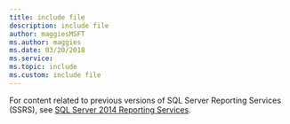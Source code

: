 ```yaml
---
title: include file
description: include file
author: maggiesMSFT
ms.author: maggies
ms.date: 03/20/2018
ms.service:
ms.topic: include
ms.custom: include file
---
```


For content related to previous versions of SQL Server Reporting Services (SSRS), see [SQL Server 2014 Reporting Services](../reporting-services/create-deploy-and-manage-mobile-and-paginated-reports.md).